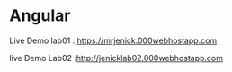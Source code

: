 # Angular
Live Demo  lab01 : https://mrjenick.000webhostapp.com 

live Demo Lab02 :http://jenicklab02.000webhostapp.com
